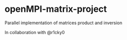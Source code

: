 # openMPI-matrix-project
Parallel implementation of matrices product and inversion

In collaboration with @r1cky0
